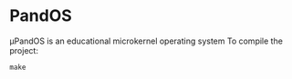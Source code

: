 # PandOS
µPandOS is an educational microkernel operating system
To compile the project:

```
make
```
